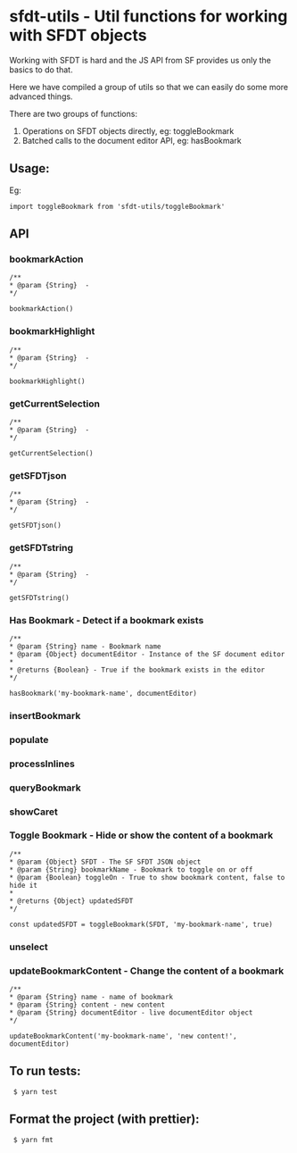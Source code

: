 # sfdt-utils - Util functions for working with SFDT objects

Working with SFDT is hard and the JS API from SF provides us only the basics to do that.

Here we have compiled a group of utils so that we can easily do some more advanced things.

There are two groups of functions:

1. Operations on SFDT objects directly, eg: toggleBookmark
2. Batched calls to the document editor API, eg: hasBookmark

## Usage:

Eg:

```
import toggleBookmark from 'sfdt-utils/toggleBookmark'
```

## API

### bookmarkAction

```
/**
* @param {String}  -
*/

bookmarkAction()
```

### bookmarkHighlight

```
/**
* @param {String}  -
*/

bookmarkHighlight()
```

### getCurrentSelection

```
/**
* @param {String}  -
*/

getCurrentSelection()
```

### getSFDTjson

```
/**
* @param {String}  -
*/

getSFDTjson()
```

### getSFDTstring

```
/**
* @param {String}  -
*/

getSFDTstring()
```

### Has Bookmark - Detect if a bookmark exists

```
/**
* @param {String} name - Bookmark name
* @param {Object} documentEditor - Instance of the SF document editor
*
* @returns {Boolean} - True if the bookmark exists in the editor
*/

hasBookmark('my-bookmark-name', documentEditor)
```

### insertBookmark

### populate

### processInlines

### queryBookmark

### showCaret

### Toggle Bookmark - Hide or show the content of a bookmark

```
/**
* @param {Object} SFDT - The SF SFDT JSON object
* @param {String} bookmarkName - Bookmark to toggle on or off
* @param {Boolean} toggleOn - True to show bookmark content, false to hide it
*
* @returns {Object} updatedSFDT
*/

const updatedSFDT = toggleBookmark(SFDT, 'my-bookmark-name', true)

```

### unselect

### updateBookmarkContent - Change the content of a bookmark

```
/**
* @param {String} name - name of bookmark
* @param {String} content - new content
* @param {String} documentEditor - live documentEditor object
*/

updateBookmarkContent('my-bookmark-name', 'new content!', documentEditor)

```

## To run tests:

```
 $ yarn test
```

## Format the project (with prettier):

```
 $ yarn fmt
```
